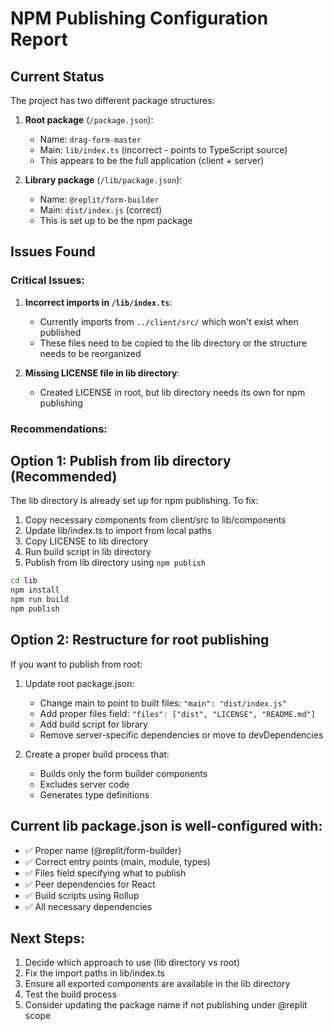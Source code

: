 # NPM Publishing Configuration Report

## Current Status

The project has two different package structures:

1. **Root package** (`/package.json`):
   - Name: `drag-form-master`
   - Main: `lib/index.ts` (incorrect - points to TypeScript source)
   - This appears to be the full application (client + server)

2. **Library package** (`/lib/package.json`):
   - Name: `@replit/form-builder`
   - Main: `dist/index.js` (correct)
   - This is set up to be the npm package

## Issues Found

### Critical Issues:

1. **Incorrect imports in `/lib/index.ts`**:
   - Currently imports from `../client/src/` which won't exist when published
   - These files need to be copied to the lib directory or the structure needs to be reorganized

2. **Missing LICENSE file in lib directory**:
   - Created LICENSE in root, but lib directory needs its own for npm publishing

### Recommendations:

## Option 1: Publish from lib directory (Recommended)

The lib directory is already set up for npm publishing. To fix:

1. Copy necessary components from client/src to lib/components
2. Update lib/index.ts to import from local paths
3. Copy LICENSE to lib directory
4. Run build script in lib directory
5. Publish from lib directory using `npm publish`

```bash
cd lib
npm install
npm run build
npm publish
```

## Option 2: Restructure for root publishing

If you want to publish from root:

1. Update root package.json:
   - Change main to point to built files: `"main": "dist/index.js"`
   - Add proper files field: `"files": ["dist", "LICENSE", "README.md"]`
   - Add build script for library
   - Remove server-specific dependencies or move to devDependencies

2. Create a proper build process that:
   - Builds only the form builder components
   - Excludes server code
   - Generates type definitions

## Current lib package.json is well-configured with:
- ✅ Proper name (@replit/form-builder)
- ✅ Correct entry points (main, module, types)
- ✅ Files field specifying what to publish
- ✅ Peer dependencies for React
- ✅ Build scripts using Rollup
- ✅ All necessary dependencies

## Next Steps:

1. Decide which approach to use (lib directory vs root)
2. Fix the import paths in lib/index.ts
3. Ensure all exported components are available in the lib directory
4. Test the build process
5. Consider updating the package name if not publishing under @replit scope